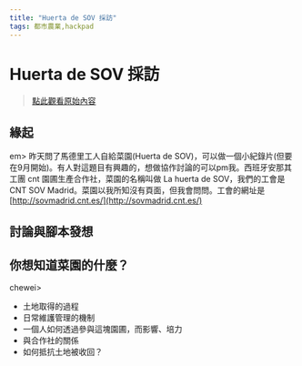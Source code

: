```yaml
---
title: "Huerta de SOV 採訪"
tags: 都市農業,hackpad
---
```


# Huerta de SOV 採訪

> [點此觀看原始內容](https://g0v.hackpad.tw/CHPTlQCXdNe)


## 緣起

em> 昨天問了馬德里工人自給菜園(Huerta de SOV)，可以做一個小紀錄片(但要在9月開始)。有人對這題目有興趣的，想做協作討論的可以pm我。西班牙安那其工團 cnt 園圃生產合作社，菜園的名稱叫做 La huerta de SOV，我們的工會是CNT SOV Madrid。菜園以我所知沒有頁面，但我會問問。工會的網址是 [http://sovmadrid.cnt.es/](http://sovmadrid.cnt.es/)

## 討論與腳本發想





## 你想知道菜園的什麼？

chewei>
- 土地取得的過程
- 日常維護管理的機制
- 一個人如何透過參與這塊園圃，而影響、培力
- 與合作社的關係
- 如何抵抗土地被收回？

